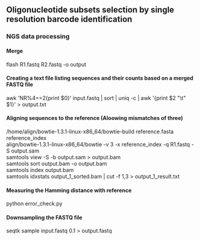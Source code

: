 ## Oligonucleotide subsets selection by single resolution barcode identification

### NGS data processing

#### Merge
flash R1.fastq R2.fastq -o output

#### Creating a text file listing sequences and their counts based on a merged FASTQ file
awk 'NR%4==2{print $0}' input.fastq | sort | uniq -c | awk '{print $2 "\t" $1}' > output.txt

#### Aligning sequences to the reference (Aloowing mismatches of three)
/home/align/bowtie-1.3.1-linux-x86_64/bowtie-build reference.fasta reference_index  
align/bowtie-1.3.1-linux-x86_64/bowtie -v 3 -x reference_index -q R1.fastq -S output.sam  
samtools view -S -b output.sam > output.bam  
samtools sort output.bam -o output.bam  
samtools index output.bam  
samtools idxstats output_1_sorted.bam | cut -f 1,3 > output_1_result.txt

#### Measuring the Hamming distance with reference
python error_check.py

#### Downsampling the FASTQ file
seqtk sample input.fastq 0.1 > output.fastq
